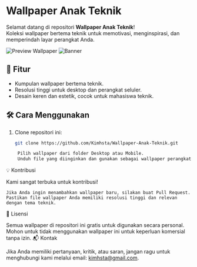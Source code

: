 # Wallpaper Anak Teknik

Selamat datang di repositori **Wallpaper Anak Teknik**!  
Koleksi wallpaper bertema teknik untuk memotivasi, menginspirasi, dan memperindah layar perangkat Anda.

![Preview Wallpaper](Desktop-1.jpg)
![Banner](Desktop-1.jpg)
## 🔧 Fitur
- Kumpulan wallpaper bertema teknik.
- Resolusi tinggi untuk desktop dan perangkat seluler.
- Desain keren dan estetik, cocok untuk mahasiswa teknik.

## 🛠️ Cara Menggunakan
1. Clone repositori ini:  
   ```bash
   git clone https://github.com/Kimhsta/Wallpaper-Anak-Teknik.git

    Pilih wallpaper dari folder Desktop atau Mobile.
    Unduh file yang diinginkan dan gunakan sebagai wallpaper perangkat Anda.

💡 Kontribusi

Kami sangat terbuka untuk kontribusi!

    Jika Anda ingin menambahkan wallpaper baru, silakan buat Pull Request.
    Pastikan file wallpaper Anda memiliki resolusi tinggi dan relevan dengan tema teknik.

📝 Lisensi

Semua wallpaper di repositori ini gratis untuk digunakan secara personal. Mohon untuk tidak menggunakan wallpaper ini untuk keperluan komersial tanpa izin.
📬 Kontak

Jika Anda memiliki pertanyaan, kritik, atau saran, jangan ragu untuk menghubungi kami melalui email: kimhsta@gmail.com.
